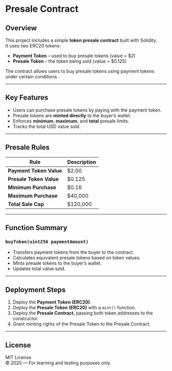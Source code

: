 # Presale Contract

## Overview
This project includes a simple **token presale contract** built with Solidity.  
It uses two ERC20 tokens:
- **Payment Token** – used to buy presale tokens (value = $2)
- **Presale Token** – the token being sold (value = $0.125)

The contract allows users to buy presale tokens using payment tokens under certain conditions.

---

## Key Features
- Users can purchase presale tokens by paying with the payment token.
- Presale tokens are **minted directly** to the buyer’s wallet.
- Enforces **minimum**, **maximum**, and **total** presale limits.
- Tracks the total USD value sold.

---

## Presale Rules
| Rule | Description |
|------|--------------|
| **Payment Token Value** | $2.00 |
| **Presale Token Value** | $0.125 |
| **Minimum Purchase** | $0.16 |
| **Maximum Purchase** | $40,000 |
| **Total Sale Cap** | $120,000 |

---

## Function Summary
### `buyToken(uint256 paymentAmount)`
- Transfers payment tokens from the buyer to the contract.
- Calculates equivalent presale tokens based on token values.
- Mints presale tokens to the buyer’s wallet.
- Updates total value sold.

---

## Deployment Steps
1. Deploy the **Payment Token (ERC20)**.  
2. Deploy the **Presale Token (ERC20)** with a `mint()` function.  
3. Deploy the **Presale Contract**, passing both token addresses to the constructor.  
4. Grant minting rights of the Presale Token to the Presale Contract.

---

## License
MIT License  
© 2025 — For learning and testing purposes only.
